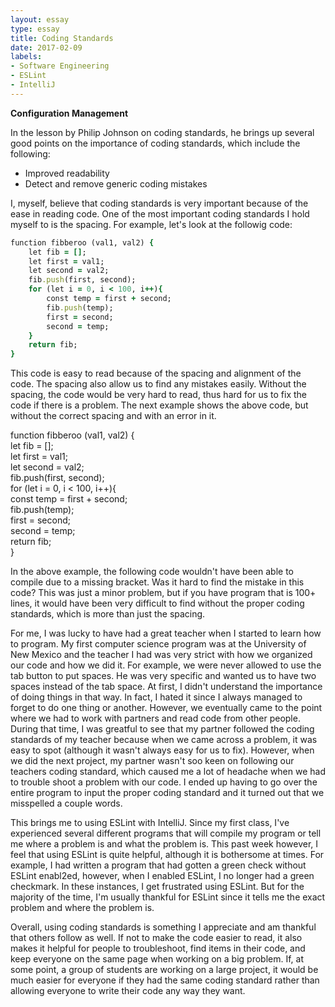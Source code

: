 ```yaml
---
layout: essay
type: essay
title: Coding Standards
date: 2017-02-09
labels:
- Software Engineering
- ESLint
- IntelliJ
---
```


<b>Configuration Management</b>

In the lesson by Philip Johnson on coding standards, he brings up several good points on the importance of coding standards, which include the following: 

<ul>
<li>Improved readability</li>
<li>Detect and remove generic coding mistakes</li>
</ul>

I, myself, believe that coding standards is very important because of the ease in reading code. One of the most important coding standards I hold myself to is the spacing. For example, let's look at the followig code:

```ruby
function fibberoo (val1, val2) {
	let fib = [];
	let first = val1;
	let second = val2;
	fib.push(first, second);
	for (let i = 0, i < 100, i++){
		const temp = first + second;
		fib.push(temp);
		first = second;
		second = temp;
	}
	return fib;
}
```

This code is easy to read because of the spacing and alignment of the code. The spacing also allow us to find any mistakes easily. Without the spacing, the code would be very hard to read, thus hard for us to fix the code if there is a problem. The next example shows the above code, but without the correct spacing and with an error in it. 

function fibberoo (val1, val2) {<br/>
let fib = [];<br/>
let first = val1;<br/>
let second = val2;<br/>
fib.push(first, second);<br/>
for (let i = 0, i < 100, i++){<br/>
const temp = first + second;<br/>
fib.push(temp);<br/>
first = second;<br/>
second = temp;<br/>
return fib;<br/>
}<br/>

In the above example, the following code wouldn't have been able to compile due to a missing bracket. Was it hard to find the mistake in this code? This was just a minor problem, but if you have program that is 100+ lines, it would have been very difficult to find without the proper coding standards, which is more than just the spacing. 

For me, I was lucky to have had a great teacher when I started to learn how to program. My first computer science program was at the University of New Mexico and the teacher I had was very strict with how we organized our code and how we did it. For example, we were never allowed to use the tab button to put spaces. He was very specific and wanted us to have two spaces instead of the tab space. At first, I didn't understand the importance of doing things in that way. In fact, I hated it since I always managed to forget to do one thing or another. However, we eventually came to the point where we had to work with partners and read code from other people. During that time, I was greatful to see that my partner followed the coding standards of my teacher because when we came across a problem, it was easy to spot (although it wasn't always easy for us to fix). However, when we did the next project, my partner wasn't soo keen on following our teachers coding standard, which caused me a lot of headache when we had to trouble shoot a problem with our code. I ended up having to go over the entire program to input the proper coding standard and it turned out that we misspelled a couple words. 

This brings me to using ESLint with IntelliJ. Since my first class, I've experienced several different programs that will compile my program or tell me where a problem is and what the problem is. This past week however, I feel that using ESLint is quite helpful, although it is bothersome at times. For example, I had written a program that had gotten a green check without ESLint enabl2ed, however, when I enabled ESLint, I no longer had a green checkmark. In these instances, I get frustrated using ESLint. But for the majority of the time, I'm usually thankful for ESLint since it tells me the exact problem and where the problem is. 

Overall, using coding standards is something I appreciate and am thankful that others follow as well. If not to make the code easier to read, it also makes it helpful for people to troubleshoot, find items in their code, and keep everyone on the same page when working on a big problem. If, at some point, a group of students are working on a large project, it would be much easier for everyone if they had the same coding standard rather than allowing everyone to write their code any way they want. 